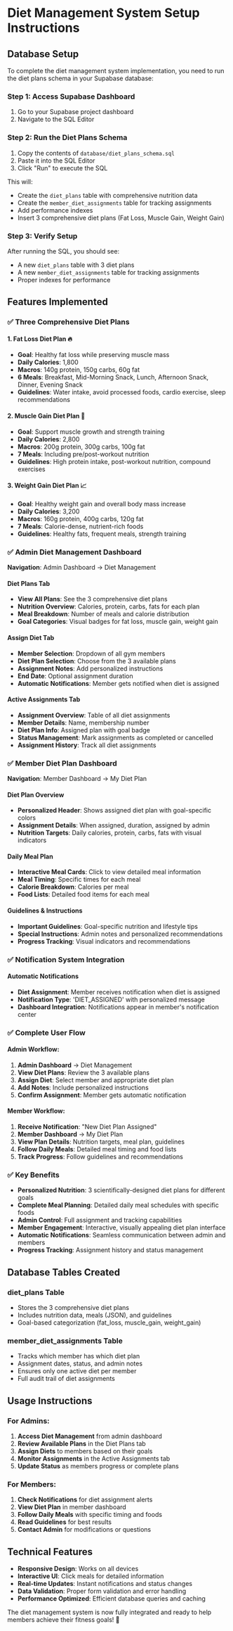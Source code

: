 # Diet Management System Setup Instructions

## Database Setup

To complete the diet management system implementation, you need to run the diet plans schema in your Supabase database:

### Step 1: Access Supabase Dashboard
1. Go to your Supabase project dashboard
2. Navigate to the SQL Editor

### Step 2: Run the Diet Plans Schema
1. Copy the contents of `database/diet_plans_schema.sql`
2. Paste it into the SQL Editor
3. Click "Run" to execute the SQL

This will:
- Create the `diet_plans` table with comprehensive nutrition data
- Create the `member_diet_assignments` table for tracking assignments
- Add performance indexes
- Insert 3 comprehensive diet plans (Fat Loss, Muscle Gain, Weight Gain)

### Step 3: Verify Setup
After running the SQL, you should see:
- A new `diet_plans` table with 3 diet plans
- A new `member_diet_assignments` table for tracking assignments
- Proper indexes for performance

## Features Implemented

### ✅ **Three Comprehensive Diet Plans**

#### 1. **Fat Loss Diet Plan** 🔥
- **Goal**: Healthy fat loss while preserving muscle mass
- **Daily Calories**: 1,800
- **Macros**: 140g protein, 150g carbs, 60g fat
- **6 Meals**: Breakfast, Mid-Morning Snack, Lunch, Afternoon Snack, Dinner, Evening Snack
- **Guidelines**: Water intake, avoid processed foods, cardio exercise, sleep recommendations

#### 2. **Muscle Gain Diet Plan** 💪
- **Goal**: Support muscle growth and strength training
- **Daily Calories**: 2,800
- **Macros**: 200g protein, 300g carbs, 100g fat
- **7 Meals**: Including pre/post-workout nutrition
- **Guidelines**: High protein intake, post-workout nutrition, compound exercises

#### 3. **Weight Gain Diet Plan** 📈
- **Goal**: Healthy weight gain and overall body mass increase
- **Daily Calories**: 3,200
- **Macros**: 160g protein, 400g carbs, 120g fat
- **7 Meals**: Calorie-dense, nutrient-rich foods
- **Guidelines**: Healthy fats, frequent meals, strength training

### ✅ **Admin Diet Management Dashboard**

**Navigation**: Admin Dashboard → Diet Management

#### **Diet Plans Tab**
- **View All Plans**: See the 3 comprehensive diet plans
- **Nutrition Overview**: Calories, protein, carbs, fats for each plan
- **Meal Breakdown**: Number of meals and calorie distribution
- **Goal Categories**: Visual badges for fat loss, muscle gain, weight gain

#### **Assign Diet Tab**
- **Member Selection**: Dropdown of all gym members
- **Diet Plan Selection**: Choose from the 3 available plans
- **Assignment Notes**: Add personalized instructions
- **End Date**: Optional assignment duration
- **Automatic Notifications**: Member gets notified when diet is assigned

#### **Active Assignments Tab**
- **Assignment Overview**: Table of all diet assignments
- **Member Details**: Name, membership number
- **Diet Plan Info**: Assigned plan with goal badge
- **Status Management**: Mark assignments as completed or cancelled
- **Assignment History**: Track all diet assignments

### ✅ **Member Diet Plan Dashboard**

**Navigation**: Member Dashboard → My Diet Plan

#### **Diet Plan Overview**
- **Personalized Header**: Shows assigned diet plan with goal-specific colors
- **Assignment Details**: When assigned, duration, assigned by admin
- **Nutrition Targets**: Daily calories, protein, carbs, fats with visual indicators

#### **Daily Meal Plan**
- **Interactive Meal Cards**: Click to view detailed meal information
- **Meal Timing**: Specific times for each meal
- **Calorie Breakdown**: Calories per meal
- **Food Lists**: Detailed food items for each meal

#### **Guidelines & Instructions**
- **Important Guidelines**: Goal-specific nutrition and lifestyle tips
- **Special Instructions**: Admin notes and personalized recommendations
- **Progress Tracking**: Visual indicators and recommendations

### ✅ **Notification System Integration**

#### **Automatic Notifications**
- **Diet Assignment**: Member receives notification when diet is assigned
- **Notification Type**: 'DIET_ASSIGNED' with personalized message
- **Dashboard Integration**: Notifications appear in member's notification center

### ✅ **Complete User Flow**

#### **Admin Workflow**:
1. **Admin Dashboard** → Diet Management
2. **View Diet Plans**: Review the 3 available plans
3. **Assign Diet**: Select member and appropriate diet plan
4. **Add Notes**: Include personalized instructions
5. **Confirm Assignment**: Member gets automatic notification

#### **Member Workflow**:
1. **Receive Notification**: "New Diet Plan Assigned"
2. **Member Dashboard** → My Diet Plan
3. **View Plan Details**: Nutrition targets, meal plan, guidelines
4. **Follow Daily Meals**: Detailed meal timing and food lists
5. **Track Progress**: Follow guidelines and recommendations

### ✅ **Key Benefits**

- **Personalized Nutrition**: 3 scientifically-designed diet plans for different goals
- **Complete Meal Planning**: Detailed daily meal schedules with specific foods
- **Admin Control**: Full assignment and tracking capabilities
- **Member Engagement**: Interactive, visually appealing diet plan interface
- **Automatic Notifications**: Seamless communication between admin and members
- **Progress Tracking**: Assignment history and status management

## Database Tables Created

### **diet_plans Table**
- Stores the 3 comprehensive diet plans
- Includes nutrition data, meals (JSON), and guidelines
- Goal-based categorization (fat_loss, muscle_gain, weight_gain)

### **member_diet_assignments Table**
- Tracks which member has which diet plan
- Assignment dates, status, and admin notes
- Ensures only one active diet per member
- Full audit trail of diet assignments

## Usage Instructions

### **For Admins:**
1. **Access Diet Management** from admin dashboard
2. **Review Available Plans** in the Diet Plans tab
3. **Assign Diets** to members based on their goals
4. **Monitor Assignments** in the Active Assignments tab
5. **Update Status** as members progress or complete plans

### **For Members:**
1. **Check Notifications** for diet assignment alerts
2. **View Diet Plan** in member dashboard
3. **Follow Daily Meals** with specific timing and foods
4. **Read Guidelines** for best results
5. **Contact Admin** for modifications or questions

## Technical Features

- **Responsive Design**: Works on all devices
- **Interactive UI**: Click meals for detailed information
- **Real-time Updates**: Instant notifications and status changes
- **Data Validation**: Proper form validation and error handling
- **Performance Optimized**: Efficient database queries and caching

The diet management system is now fully integrated and ready to help members achieve their fitness goals! 🎉